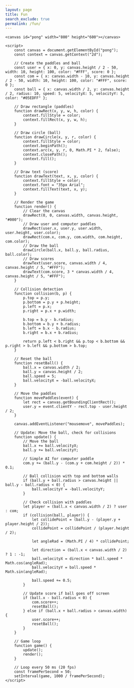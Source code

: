 ```yaml
---
layout: page 
title: Fun
search_exclude: true
permalink: /fun/
---
```

<audio id="backgroundMusic" src="Travis%20Scott%20-%20HIGHEST%20IN%20THE%20ROOM%20%28Lyrics%29.mp3" loop autoplay></audio>

<html lang="en">
    <meta charset="UTF-8">
    <meta name="viewport" content="width=device-width, initial-scale=1.0">
    <title>Pong Game</title>
    <style>
        * {
            padding: 0;
            margin: 0;
            box-sizing: border-box;
        }
        canvas {
            background: #000;
            display: block;
            margin: 20px auto;
        }
    </style>

    <canvas id="pong" width="800" height="600"></canvas>

    <script>
        const canvas = document.getElementById("pong");
        const context = canvas.getContext("2d");

        // Create the paddles and ball
        const user = { x: 0, y: canvas.height / 2 - 50, width: 10, height: 100, color: "#FFF", score: 0 };
        const com = { x: canvas.width - 10, y: canvas.height / 2 - 50, width: 10, height: 100, color: "#FFF", score: 0 };
        const ball = { x: canvas.width / 2, y: canvas.height / 2, radius: 10, speed: 5, velocityX: 5, velocityY: 5, color: "#05EDFF" };

        // Draw rectangle (paddles)
        function drawRect(x, y, w, h, color) {
            context.fillStyle = color;
            context.fillRect(x, y, w, h);
        }

        // Draw circle (ball)
        function drawCircle(x, y, r, color) {
            context.fillStyle = color;
            context.beginPath();
            context.arc(x, y, r, 0, Math.PI * 2, false);
            context.closePath();
            context.fill();
        }

        // Draw text (score)
        function drawText(text, x, y, color) {
            context.fillStyle = color;
            context.font = "35px Arial";
            context.fillText(text, x, y);
        }

        // Render the game
        function render() {
            // Clear the canvas
            drawRect(0, 0, canvas.width, canvas.height, "#000");
            // Draw user and computer paddles
            drawRect(user.x, user.y, user.width, user.height, user.color);
            drawRect(com.x, com.y, com.width, com.height, com.color);
            // Draw the ball
            drawCircle(ball.x, ball.y, ball.radius, ball.color);
            // Draw scores
            drawText(user.score, canvas.width / 4, canvas.height / 5, "#FFF");
            drawText(com.score, 3 * canvas.width / 4, canvas.height / 5, "#FFF");
        }

        // Collision detection
        function collision(b, p) {
            p.top = p.y;
            p.bottom = p.y + p.height;
            p.left = p.x;
            p.right = p.x + p.width;

            b.top = b.y - b.radius;
            b.bottom = b.y + b.radius;
            b.left = b.x - b.radius;
            b.right = b.x + b.radius;

            return p.left < b.right && p.top < b.bottom && p.right > b.left && p.bottom > b.top;
        }

        // Reset the ball
        function resetBall() {
            ball.x = canvas.width / 2;
            ball.y = canvas.height / 2;
            ball.speed = 5;
            ball.velocityX = -ball.velocityX;
        }

        // Move the paddles
        function movePaddles(event) {
            let rect = canvas.getBoundingClientRect();
            user.y = event.clientY - rect.top - user.height / 2;
        }

        canvas.addEventListener("mousemove", movePaddles);

        // Update: Move the ball, check for collisions
        function update() {
            // Move the ball
            ball.x += ball.velocityX;
            ball.y += ball.velocityY;

            // Simple AI for computer paddle
            com.y += (ball.y - (com.y + com.height / 2)) * 0.1;

            // Ball collision with top and bottom walls
            if (ball.y + ball.radius > canvas.height || ball.y - ball.radius < 0) {
                ball.velocityY = -ball.velocityY;
            }

            // Check collision with paddles
            let player = (ball.x < canvas.width / 2) ? user : com;
            if (collision(ball, player)) {
                let collidePoint = (ball.y - (player.y + player.height / 2));
                collidePoint = collidePoint / (player.height / 2);

                let angleRad = (Math.PI / 4) * collidePoint;

                let direction = (ball.x < canvas.width / 2) ? 1 : -1;
                ball.velocityX = direction * ball.speed * Math.cos(angleRad);
                ball.velocityY = ball.speed * Math.sin(angleRad);

                ball.speed += 0.5;
            }

            // Update score if ball goes off screen
            if (ball.x - ball.radius < 0) {
                com.score++;
                resetBall();
            } else if (ball.x + ball.radius > canvas.width) {
                user.score++;
                resetBall();
            }
        }

        // Game loop
        function game() {
            update();
            render();
        }

        // Loop every 50 ms (20 fps)
        const framePerSecond = 50;
        setInterval(game, 1000 / framePerSecond);
    </script>
</body>
</html>
